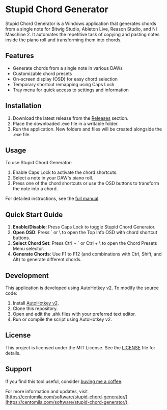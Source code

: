 # Stupid Chord Generator

Stupid Chord Generator is a Windows application that generates chords from a single note for Bitwig Studio, Ableton Live, Reason Studio, and NI Maschine 2. It automates the repetitive task of copying and pasting notes inside the piano roll and transforming them into chords.

## Features

- Generate chords from a single note in various DAWs
- Customizable chord presets
- On-screen display (OSD) for easy chord selection
- Temporary shortcut remapping using Caps Lock
- Tray menu for quick access to settings and information

## Installation

1. Download the latest release from the [Releases](https://github.com/centomila/Stupid-Chord-Generator-For-Bitwig-Ableton-Reason-Maschine/releases) section.
2. Place the downloaded .exe file in a writable folder.
3. Run the application. New folders and files will be created alongside the .exe file.

## Usage

To use Stupid Chord Generator:

1. Enable Caps Lock to activate the chord shortcuts.
2. Select a note in your DAW's piano roll.
3. Press one of the chord shortcuts or use the OSD buttons to transform the note into a chord.

For detailed instructions, see the [full manual](https://centomila.com/software/stupid-chord-generator/#manual).

## Quick Start Guide

1. **Enable/Disable**: Press Caps Lock to toggle Stupid Chord Generator.
2. **Open OSD**: Press ` or \ to open the Top Info OSD with chord shortcut buttons.
3. **Select Chord Set**: Press Ctrl + ` or Ctrl + \ to open the Chord Presets Menu selector.
4. **Generate Chords**: Use F1 to F12 (and combinations with Ctrl, Shift, and Alt) to generate different chords.

## Development

This application is developed using AutoHotkey v2. To modify the source code:

1. Install [AutoHotkey v2](https://www.autohotkey.com/).
2. Clone this repository.
3. Open and edit the .ahk files with your preferred text editor.
4. Run or compile the script using AutoHotkey v2.

## License

This project is licensed under the MIT License. See the [LICENSE](LICENSE) file for details.

## Support

If you find this tool useful, consider [buying me a coffee](https://centomila.com/software/stupid-chord-generator/).

For more information and updates, visit [https://centomila.com/software/stupid-chord-generator/](https://centomila.com/software/stupid-chord-generator/).